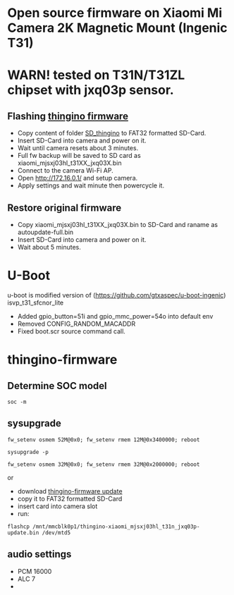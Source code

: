 # Open source firmware on Xiaomi Mi Camera 2K Magnetic Mount (Ingenic T31)
# WARN! tested on T31N/T31ZL chipset with jxq03p sensor.
## Flashing [thingino firmware](https://github.com/themactep/thingino-firmware)
- Copy content of folder [SD_thingino](/SD_thingino) to FAT32 formatted SD-Card.
- Insert SD-Card into camera and power on it.
- Wait until camera resets about 3 minutes.
- Full fw backup will be saved to SD card as xiaomi_mjsxj03hl_t31XX_jxq03X.bin
- Connect to the camera Wi-Fi AP.
- Open http://172.16.0.1/ and setup camera.
- Apply settings and wait minute then powercycle it.

## Restore original firmware
- Copy xiaomi_mjsxj03hl_t31XX_jxq03X.bin to SD-Card and raname as autoupdate-full.bin
- Insert SD-Card into camera and power on it.
- Wait about 5 minutes.

# U-Boot
u-boot is modified version of (https://github.com/gtxaspec/u-boot-ingenic) isvp_t31_sfcnor_lite
- Added gpio_button=51i and gpio_mmc_power=54o into default env
- Removed CONFIG_RANDOM_MACADDR
- Fixed boot.scr source command call.

# thingino-firmware
## Determine SOC model
```
soc -m
```
## sysupgrade
```
fw_setenv osmem 52M@0x0; fw_setenv rmem 12M@0x3400000; reboot
```
```
sysupgrade -p
```
```
fw_setenv osmem 32M@0x0; fw_setenv rmem 32M@0x2000000; reboot
```
or
- download [thingino-firmware update](https://github.com/themactep/thingino-firmware/releases/download/firmware_update/thingino-xiaomi_mjsxj03hl_t31n_jxq03p-update.bin)
- copy it to FAT32 formatted SD-Card
- insert card into camera slot
- run:
```
flashcp /mnt/mmcblk0p1/thingino-xiaomi_mjsxj03hl_t31n_jxq03p-update.bin /dev/mtd5
```

 ## audio settings
 - PCM 16000
 - ALC 7
 - 
